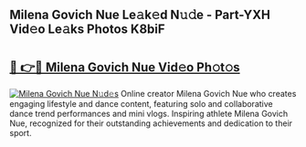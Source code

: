 ## Milena Govich Nue Le𝚊k𝚎d N𝚞𝚍e - Part-YXH Vid𝚎o Le𝚊ks Photos K8biF

# <h2><a href="http://fbajok.evod.top/?m=Milena+Govich+Nue">🔗 👉🔴 Milena Govich Nue Vid𝚎o Ph𝚘t𝚘s</a></h2>

[![Milena Govich Nue N𝚞d𝚎s](https://i.imgur.com/8V9OHl7.gif)](http://fbajok.evod.top/?m=Milena+Govich+Nue)
Online creator Milena Govich Nue who creates engaging lifestyle and dance content, featuring solo and collaborative dance trend performances and mini vlogs. Inspiring athlete Milena Govich Nue, recognized for their outstanding achievements and dedication to their sport. 
